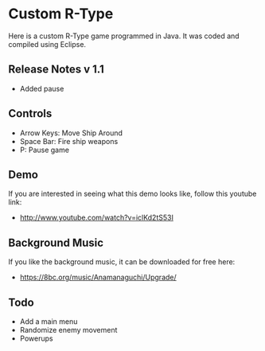 Custom R-Type
==================

Here is a custom R-Type game programmed in Java. It was coded and compiled using Eclipse.

Release Notes v 1.1
-------------------------

* Added pause

Controls
---------------

* Arrow Keys: Move Ship Around
* Space Bar: Fire ship weapons
* P: Pause game

Demo
------

If you are interested in seeing what this demo looks like, follow this youtube link:

* http://www.youtube.com/watch?v=iclKd2tS53I

Background Music
------------------

If you like the background music, it can be downloaded for free here:

* https://8bc.org/music/Anamanaguchi/Upgrade/

Todo
--------

* Add a main menu
* Randomize enemy movement
* Powerups
